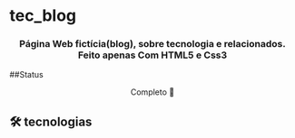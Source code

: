 # tec_blog
<h3 align="center">
  Página Web fictícia(blog), sobre tecnologia e relacionados.
 Feito apenas Com HTML5 e Css3 
</h3>

##Status

<p align="center">Completo 🚀 </p>

## 🛠 tecnologias


